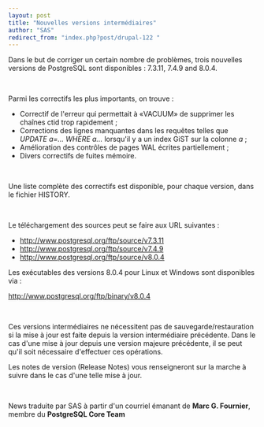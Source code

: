 ```yaml
---
layout: post
title: "Nouvelles versions intermédiaires"
author: "SAS"
redirect_from: "index.php?post/drupal-122 "
---
```



<p></p>

<!--more-->


<par>

Dans le but de corriger un certain nombre de problèmes, trois nouvelles versions de PostgreSQL sont disponibles&nbsp;: 7.3.11, 7.4.9 and 8.0.4.

</par>

<br />

<par>

Parmi les correctifs les plus importants, on trouve&nbsp;:

<ul>

<li> Correctif de l'erreur qui permettait à «VACUUM» de supprimer les chaînes ctid trop rapidement&nbsp;;

</li>

<li> Corrections des lignes manquantes dans les requêtes telles que <em>UPDATE a=... WHERE a...</em> lorsqu'il y a un index GiST sur la colonne <em>a</em>&nbsp;;

</li>

<li> Amélioration des contrôles de pages WAL écrites partiellement&nbsp;;

</li>

<li> Divers correctifs de fuites mémoire.

</li>

</ul>

</par>

<br />

<par>

Une liste complète des correctifs est disponible, pour chaque version, dans le fichier HISTORY.

</par>

<br />

<par>

Le téléchargement des sources peut se faire aux URL suivantes&nbsp;:

<ul>

<li> <a href="http://www.postgresql.org/ftp/source/v7.3.11">http://www.postgresql.org/ftp/source/v7.3.11</a>

</li>

<li> <a href="http://www.postgresql.org/ftp/source/v7.4.9">http://www.postgresql.org/ftp/source/v7.4.9</a>

</li>

<li> <a href="http://www.postgresql.org/ftp/source/v8.0.4">http://www.postgresql.org/ftp/source/v8.0.4</a>

</li>

</ul>

</par>

<par>

Les exécutables des versions 8.0.4 pour Linux et Windows sont disponibles via&nbsp;:

<a href="http://www.postgresql.org/ftp/binary/v8.0.4">http://www.postgresql.org/ftp/binary/v8.0.4</a>

</par>

<br />

<par>

Ces versions intermédiaires ne nécessitent pas de sauvegarde/restauration si la mise à jour est faite depuis la version intermédiaire précédente. Dans le cas d'une mise à jour depuis une version majeure précédente, il se peut qu'il soit nécessaire d'effectuer ces opérations.

Les notes de version (Release Notes) vous renseigneront sur la marche à suivre dans le cas d'une telle mise à jour.

</par>

<br />

<par>

News traduite par SAS à partir d'un courriel émanant de <strong>Marc G. Fournier</strong>, membre du <strong>PostgreSQL Core Team</strong>

</par>